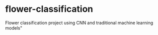 # flower-classification
 Flower classification project using CNN and traditional machine learning models"
